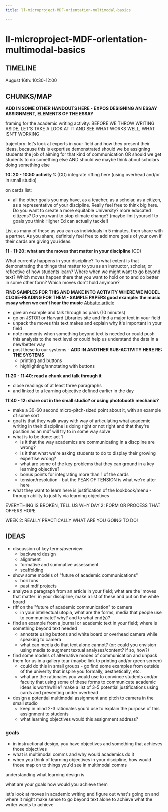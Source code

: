 ```yaml
---
title: ll-microproject-MDF-orientation-multimodal-basics

---
```


# ll-microproject-MDF-orientation-multimodal-basics
## TIMELINE
August 16th: 10:30-12:00

## CHUNKS/MAP

**ADD IN SOME OTHER HANDOUTS HERE - EXPOS DESIGNING AN ESSAY ASSIGNMENT, ELEMENTS OF THE ESSAY** 

framing for the academic writing activity: BEFORE WE THROW WRITING ASIDE, LET'S TAKE A LOOK AT IT AND SEE WHAT WORKS WELL, WHAT ISN'T WORKING

trajectory:
let’s look at experts in your field and how they present their ideas, because this is expertise demonstrated
should we be assigning students the job of aiming for that kind of communication OR should we get students to do something else
AND should we maybe think about scholars doing something else

**10: 20 - 10:50 activity 1:** (CD)
integrate riffing here (using overhead and/or in small studio)

on cards list:
- all the other goals you may have, as a teacher, as a scholar, as a citizen, as a representative of your discipline. Really feel free to think big here. Do you want to create a more equitable University? more educated citizens? Do you want to stop climate change? (maybe limit yourself to goals you think Higher Ed can actually tackle!)

List as many of these as you can as individuals in 5 minutes, then share with a partner. As you share, definitely feel free to add more goals of your own if their cards are giving you ideas.


**11 - 11:20: what are the moves that matter in your discipline** (CD)

What currently happens in your discipline? To what extent is that demonstrating the things that matter to you as an instructor, scholar, or reflective of how students learn? Where when we might want to go beyond text? Which moves happen there that you want to hold on to and do better in some other form? Which moves don't hold anymore?

**FIND SAMPLES FOR THIS AND MAKE INTO ACTIVITY WHERE WE MODEL CLOSE-READING FOR THEM - SAMPLE PAPERS good example: the music essay when we can't hear the music**
[Abbatte article](https://online-ucpress-edu.ezp-prod1.hul.harvard.edu/jams/article/69/3/793/91988/Sound-Object-Lessons)

* give an example and talk through as pairs (10 minutes)
* go on JSTOR or Harvard Libraries site and find a major text in your field
* unpack the moves this text makes and explain why it's important in your field
* note moments when something beyond text is needed or could push this analysis to the next level or could help us understand the data in a new/better way
* post these to our systems - **ADD IN ANOTHER SUB-ACTIVITY HERE RE: THE SYSTEMS**
    * printing and buttons
    * highlighting/annotating with buttons

**11:20 - 11:40: read a chunk and talk through it**
* close readings of at least three paragraphs
* and linked to a learning objective defined earlier in the day


**11:40 - 12: share out in the small studio? or using photobooth mechanic?**
* make a 30-60 second micro-pitch-sized point about it, with an example of some sort
* goal is that they walk away with way of articulating what academic writing in their discipline is doing right or not right and that they're position as an mdf will try to in some way solve
* what is to be done: act 1
    * is it that the way academics are communicating in a discpline are wrong?
    * is it that what we're asking students to do to display their growing expertise wrong?
    * what are some of the key problems that they can ground in a key learning objective?
    * bonus points for integrating more than 1 of the cards 
    * tension/resolution - but the PEAK OF TENSION is what we're after here
* what they want to learn here is justification of the lookbook/menu - through ability to justify via learning objectives

EVERYTHING IS BROKEN, TELL US WHY
DAY 2: FORM OR PROCESS THAT OFFERS HOPE

WEEK 2: REALLY PRACTICALLY WHAT ARE YOU GOING TO DO!







## IDEAS

- discussion of key terms/overview:
    - backward design
    - alignment
    - formative and summative assessment
    - scaffolding
- show some models of "future of academic communications"
    - horizons
    - [past mdf projects](https://hackmd.io/R9Gpr4LFQuaQdPqyNO4j7g)
- analyze a paragraph from an article in your field; what are the 'moves that matter' in your discipline, make a list of these and put on the white board
- riff on the "future of academic communication" to camera
    - in your intellectual utopia, what are the forms, media that people use to communicate? why? and to what end(s)?
- find an example from a journal or academic text in your field; where is something beyond text needed
    - annotate using buttons and white board or overhead camera while speaking to camera
    - what can media do that text alone cannot? (or: could you envision using media to augment textual analyses/content? if so, how?)
- find some models of alternative modes of communication and unpack them for us in a gallery tour (maybe link to printing and/or green screen)
    - could do this in small groups - go find some examples from outside of the univerity that inspire you formally, aesthetically, etc.
    - what are the rationales you would use to convince students and/or faculty that using some of these forms to communicate academic ideas is worthwhile? make a list of 3-5 potential justifications using cards and presenting under overhead
- design a potential multimodal assignment and pitch to camera in the small studio
    - keep in mind 2-3 rationales you'd use to explain the purpose of this assignment to students
    - what learning objectives would this assignment address?


### goals
* in instructional design, you have objectives and something that achieves those objectives
* what is multimodal comms and why would academics do it
* when you think of learning objectives in your discipline, how would those map on to things you'd see in multimodal comms

understanding what learning design is

what are your goals
how would you achieve them

let's look at moves in academic writing and figure out what's going on and where it might make sense to go beyond text alone to achieve what the writer wants to achieve